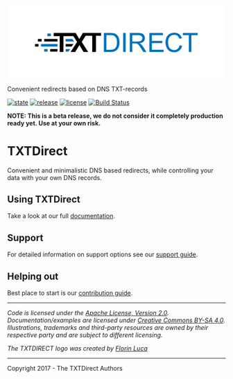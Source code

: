 <a href='https://about.txtdirect.org'><img src='https://raw.githubusercontent.com/txtdirect/txtdirect/master/media/logo.svg?sanitize=true' width='500'/></a>

Convenient redirects based on DNS TXT-records

 [![state](https://img.shields.io/badge/state-beta-blue.svg)]() [![release](https://img.shields.io/github/release/txtdirect/txtdirect.svg)](https://github.com/txtdirect/txtdirect/releases) [![license](https://img.shields.io/github/license/txtdirect/txtdirect.svg)](LICENSE) [![Build Status](https://travis-ci.org/txtdirect/txtdirect.svg?branch=master)](https://travis-ci.org/txtdirect/txtdirect)

**NOTE: This is a beta release, we do not consider it completely production ready yet. Use at your own risk.**

# TXTDirect
Convenient and minimalistic DNS based redirects, while controlling your data with your own DNS records.

## Using TXTDirect
Take a look at our full [documentation](https://s.txtdirect.org/docs).

## Support
For detailed information on support options see our [support guide](/SUPPORT.md).

## Helping out
Best place to start is our [contribution guide](/CONTRIBUTING.md).

----

*Code is licensed under the [Apache License, Version 2.0](/LICENSE).*  
*Documentation/examples are licensed under [Creative Commons BY-SA 4.0](/docs/LICENSE).*  
*Illustrations, trademarks and third-party resources are owned by their respective party and are subject to different licensing.*

*The TXTDIRECT logo was created by [Florin Luca](https://99designs.com/profiles/florinluca)*

---

Copyright 2017 - The TXTDirect Authors

